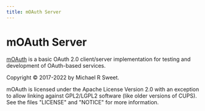 ```yaml
---
title: mOAuth Server
---
```


# mOAuth Server

[mOAuth](https://www.msweet.org/moauth) is a basic OAuth 2.0 client/server
implementation for testing and development of OAuth-based services.

Copyright © 2017-2022 by Michael R Sweet.

mOAuth is licensed under the Apache License Version 2.0 with an exception to
allow linking against GPL2/LGPL2 software (like older versions of CUPS). See the
files "LICENSE" and "NOTICE" for more information.

